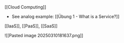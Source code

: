 [[Cloud Computing]]
- See analog example: [[Übung 1 - What is a Service?]]

[[IaaS]], [[PaaS]], [[SaaS]]

![[Pasted image 20250310181637.png]]